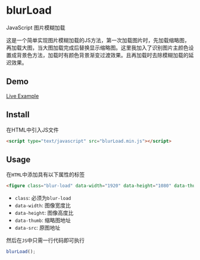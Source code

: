 # blurLoad
JavaScript 图片模糊加载

这是一个简单实现图片模糊加载的JS方法，第一次加载图片时，先加载缩略图，再加载大图，当大图加载完成后替换显示缩略图。这里我加入了识别图片主颜色设置成背景色方法，加载时有颜色背景渐变过渡效果。且再加载时去除模糊加载的延迟效果。

## Demo
[Live Example](https://demo.ponull.com/blurLoad/ "Live Example")

## Install
在HTML中引入JS文件
```html
<script type="text/javascript" src="blurLoad.min.js"></script>
```

## Usage
在`HTML`中添加具有以下属性的标签
```html
<figure class="blur-load" data-width="1920" data-height="1080" data-thumb="thumb.png" data-src="origin.png"></figure>
```

- `class`: 必须为`blur-load`
- `data-width`: 图像宽度比
- `data-height`: 图像高度比
- `data-thumb`: 缩略图地址
- `data-src`: 原图地址

然后在`JS`中只需一行代码即可执行
```javascript
blurLoad();
```